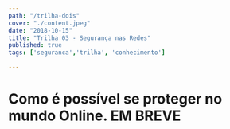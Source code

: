 ```yaml
---
path: "/trilha-dois"
cover: "./content.jpeg"
date: "2018-10-15"
title: "Trilha 03 - Segurança nas Redes"
published: true
tags: ['seguranca','trilha', 'conhecimento']

---
```

# Como é possível se proteger no mundo Online. EM BREVE
